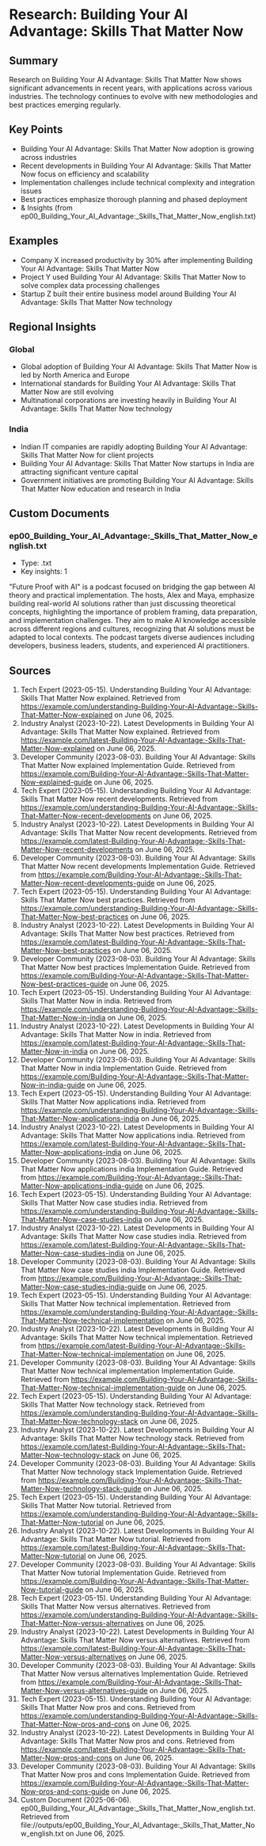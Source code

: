 # Research: Building Your AI Advantage: Skills That Matter Now

## Summary

Research on Building Your AI Advantage: Skills That Matter Now shows significant advancements in recent years, with applications across various industries. The technology continues to evolve with new methodologies and best practices emerging regularly.

## Key Points

- Building Your AI Advantage: Skills That Matter Now adoption is growing across industries
- Recent developments in Building Your AI Advantage: Skills That Matter Now focus on efficiency and scalability
- Implementation challenges include technical complexity and integration issues
- Best practices emphasize thorough planning and phased deployment
- & Insights (from ep00_Building_Your_AI_Advantage:_Skills_That_Matter_Now_english.txt)

## Examples

- Company X increased productivity by 30% after implementing Building Your AI Advantage: Skills That Matter Now
- Project Y used Building Your AI Advantage: Skills That Matter Now to solve complex data processing challenges
- Startup Z built their entire business model around Building Your AI Advantage: Skills That Matter Now technology

## Regional Insights

### Global

- Global adoption of Building Your AI Advantage: Skills That Matter Now is led by North America and Europe
- International standards for Building Your AI Advantage: Skills That Matter Now are still evolving
- Multinational corporations are investing heavily in Building Your AI Advantage: Skills That Matter Now technology

### India

- Indian IT companies are rapidly adopting Building Your AI Advantage: Skills That Matter Now for client projects
- Building Your AI Advantage: Skills That Matter Now startups in India are attracting significant venture capital
- Government initiatives are promoting Building Your AI Advantage: Skills That Matter Now education and research in India

## Custom Documents

### ep00_Building_Your_AI_Advantage:_Skills_That_Matter_Now_english.txt

- Type: .txt
- Key insights: 1

"Future Proof with AI" is a podcast focused on bridging the gap between AI theory and practical implementation. The hosts, Alex and Maya, emphasize building real-world AI solutions rather than just discussing theoretical concepts, highlighting the importance of problem framing, data preparation, and implementation challenges. They aim to make AI knowledge accessible across different regions and cultures, recognizing that AI solutions must be adapted to local contexts. The podcast targets diverse audiences including developers, business leaders, students, and experienced AI practitioners.

## Sources

1. Tech Expert (2023-05-15). Understanding Building Your AI Advantage: Skills That Matter Now explained. Retrieved from https://example.com/understanding-Building-Your-AI-Advantage:-Skills-That-Matter-Now-explained on June 06, 2025.
2. Industry Analyst (2023-10-22). Latest Developments in Building Your AI Advantage: Skills That Matter Now explained. Retrieved from https://example.com/latest-Building-Your-AI-Advantage:-Skills-That-Matter-Now-explained on June 06, 2025.
3. Developer Community (2023-08-03). Building Your AI Advantage: Skills That Matter Now explained Implementation Guide. Retrieved from https://example.com/Building-Your-AI-Advantage:-Skills-That-Matter-Now-explained-guide on June 06, 2025.
4. Tech Expert (2023-05-15). Understanding Building Your AI Advantage: Skills That Matter Now recent developments. Retrieved from https://example.com/understanding-Building-Your-AI-Advantage:-Skills-That-Matter-Now-recent-developments on June 06, 2025.
5. Industry Analyst (2023-10-22). Latest Developments in Building Your AI Advantage: Skills That Matter Now recent developments. Retrieved from https://example.com/latest-Building-Your-AI-Advantage:-Skills-That-Matter-Now-recent-developments on June 06, 2025.
6. Developer Community (2023-08-03). Building Your AI Advantage: Skills That Matter Now recent developments Implementation Guide. Retrieved from https://example.com/Building-Your-AI-Advantage:-Skills-That-Matter-Now-recent-developments-guide on June 06, 2025.
7. Tech Expert (2023-05-15). Understanding Building Your AI Advantage: Skills That Matter Now best practices. Retrieved from https://example.com/understanding-Building-Your-AI-Advantage:-Skills-That-Matter-Now-best-practices on June 06, 2025.
8. Industry Analyst (2023-10-22). Latest Developments in Building Your AI Advantage: Skills That Matter Now best practices. Retrieved from https://example.com/latest-Building-Your-AI-Advantage:-Skills-That-Matter-Now-best-practices on June 06, 2025.
9. Developer Community (2023-08-03). Building Your AI Advantage: Skills That Matter Now best practices Implementation Guide. Retrieved from https://example.com/Building-Your-AI-Advantage:-Skills-That-Matter-Now-best-practices-guide on June 06, 2025.
10. Tech Expert (2023-05-15). Understanding Building Your AI Advantage: Skills That Matter Now in india. Retrieved from https://example.com/understanding-Building-Your-AI-Advantage:-Skills-That-Matter-Now-in-india on June 06, 2025.
11. Industry Analyst (2023-10-22). Latest Developments in Building Your AI Advantage: Skills That Matter Now in india. Retrieved from https://example.com/latest-Building-Your-AI-Advantage:-Skills-That-Matter-Now-in-india on June 06, 2025.
12. Developer Community (2023-08-03). Building Your AI Advantage: Skills That Matter Now in india Implementation Guide. Retrieved from https://example.com/Building-Your-AI-Advantage:-Skills-That-Matter-Now-in-india-guide on June 06, 2025.
13. Tech Expert (2023-05-15). Understanding Building Your AI Advantage: Skills That Matter Now applications india. Retrieved from https://example.com/understanding-Building-Your-AI-Advantage:-Skills-That-Matter-Now-applications-india on June 06, 2025.
14. Industry Analyst (2023-10-22). Latest Developments in Building Your AI Advantage: Skills That Matter Now applications india. Retrieved from https://example.com/latest-Building-Your-AI-Advantage:-Skills-That-Matter-Now-applications-india on June 06, 2025.
15. Developer Community (2023-08-03). Building Your AI Advantage: Skills That Matter Now applications india Implementation Guide. Retrieved from https://example.com/Building-Your-AI-Advantage:-Skills-That-Matter-Now-applications-india-guide on June 06, 2025.
16. Tech Expert (2023-05-15). Understanding Building Your AI Advantage: Skills That Matter Now case studies india. Retrieved from https://example.com/understanding-Building-Your-AI-Advantage:-Skills-That-Matter-Now-case-studies-india on June 06, 2025.
17. Industry Analyst (2023-10-22). Latest Developments in Building Your AI Advantage: Skills That Matter Now case studies india. Retrieved from https://example.com/latest-Building-Your-AI-Advantage:-Skills-That-Matter-Now-case-studies-india on June 06, 2025.
18. Developer Community (2023-08-03). Building Your AI Advantage: Skills That Matter Now case studies india Implementation Guide. Retrieved from https://example.com/Building-Your-AI-Advantage:-Skills-That-Matter-Now-case-studies-india-guide on June 06, 2025.
19. Tech Expert (2023-05-15). Understanding Building Your AI Advantage: Skills That Matter Now technical implementation. Retrieved from https://example.com/understanding-Building-Your-AI-Advantage:-Skills-That-Matter-Now-technical-implementation on June 06, 2025.
20. Industry Analyst (2023-10-22). Latest Developments in Building Your AI Advantage: Skills That Matter Now technical implementation. Retrieved from https://example.com/latest-Building-Your-AI-Advantage:-Skills-That-Matter-Now-technical-implementation on June 06, 2025.
21. Developer Community (2023-08-03). Building Your AI Advantage: Skills That Matter Now technical implementation Implementation Guide. Retrieved from https://example.com/Building-Your-AI-Advantage:-Skills-That-Matter-Now-technical-implementation-guide on June 06, 2025.
22. Tech Expert (2023-05-15). Understanding Building Your AI Advantage: Skills That Matter Now technology stack. Retrieved from https://example.com/understanding-Building-Your-AI-Advantage:-Skills-That-Matter-Now-technology-stack on June 06, 2025.
23. Industry Analyst (2023-10-22). Latest Developments in Building Your AI Advantage: Skills That Matter Now technology stack. Retrieved from https://example.com/latest-Building-Your-AI-Advantage:-Skills-That-Matter-Now-technology-stack on June 06, 2025.
24. Developer Community (2023-08-03). Building Your AI Advantage: Skills That Matter Now technology stack Implementation Guide. Retrieved from https://example.com/Building-Your-AI-Advantage:-Skills-That-Matter-Now-technology-stack-guide on June 06, 2025.
25. Tech Expert (2023-05-15). Understanding Building Your AI Advantage: Skills That Matter Now tutorial. Retrieved from https://example.com/understanding-Building-Your-AI-Advantage:-Skills-That-Matter-Now-tutorial on June 06, 2025.
26. Industry Analyst (2023-10-22). Latest Developments in Building Your AI Advantage: Skills That Matter Now tutorial. Retrieved from https://example.com/latest-Building-Your-AI-Advantage:-Skills-That-Matter-Now-tutorial on June 06, 2025.
27. Developer Community (2023-08-03). Building Your AI Advantage: Skills That Matter Now tutorial Implementation Guide. Retrieved from https://example.com/Building-Your-AI-Advantage:-Skills-That-Matter-Now-tutorial-guide on June 06, 2025.
28. Tech Expert (2023-05-15). Understanding Building Your AI Advantage: Skills That Matter Now versus alternatives. Retrieved from https://example.com/understanding-Building-Your-AI-Advantage:-Skills-That-Matter-Now-versus-alternatives on June 06, 2025.
29. Industry Analyst (2023-10-22). Latest Developments in Building Your AI Advantage: Skills That Matter Now versus alternatives. Retrieved from https://example.com/latest-Building-Your-AI-Advantage:-Skills-That-Matter-Now-versus-alternatives on June 06, 2025.
30. Developer Community (2023-08-03). Building Your AI Advantage: Skills That Matter Now versus alternatives Implementation Guide. Retrieved from https://example.com/Building-Your-AI-Advantage:-Skills-That-Matter-Now-versus-alternatives-guide on June 06, 2025.
31. Tech Expert (2023-05-15). Understanding Building Your AI Advantage: Skills That Matter Now pros and cons. Retrieved from https://example.com/understanding-Building-Your-AI-Advantage:-Skills-That-Matter-Now-pros-and-cons on June 06, 2025.
32. Industry Analyst (2023-10-22). Latest Developments in Building Your AI Advantage: Skills That Matter Now pros and cons. Retrieved from https://example.com/latest-Building-Your-AI-Advantage:-Skills-That-Matter-Now-pros-and-cons on June 06, 2025.
33. Developer Community (2023-08-03). Building Your AI Advantage: Skills That Matter Now pros and cons Implementation Guide. Retrieved from https://example.com/Building-Your-AI-Advantage:-Skills-That-Matter-Now-pros-and-cons-guide on June 06, 2025.
34. Custom Document (2025-06-06). ep00_Building_Your_AI_Advantage:_Skills_That_Matter_Now_english.txt. Retrieved from file://outputs/ep00_Building_Your_AI_Advantage:_Skills_That_Matter_Now_english.txt on June 06, 2025.
